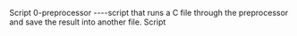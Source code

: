 Script 0-preprocessor ----script that runs a C file through the preprocessor and save the result into another file.
Script 
